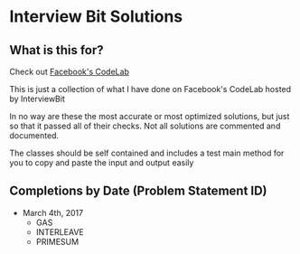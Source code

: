 # Interview Bit Solutions

## What is this for?
Check out [Facebook's CodeLab](https://codelab.interviewbit.com/)

This is just a collection of what I have done on Facebook's CodeLab hosted by InterviewBit

In no way are these the most accurate or most optimized solutions, but just so that it passed all of their checks. Not all solutions are commented and documented.

The classes should be self contained and includes a test main method for you to copy and paste the input and output easily

## Completions by Date (Problem Statement ID)
* March 4th, 2017
	* GAS
	* INTERLEAVE
	* PRIMESUM
